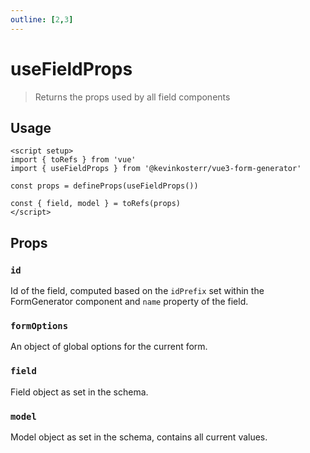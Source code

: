 ```yaml
---
outline: [2,3]
---
```

# useFieldProps <Badge type="tip" text="2.0.0+" />
> Returns the props used by all field components

## Usage
```vue
<script setup>
import { toRefs } from 'vue'
import { useFieldProps } from '@kevinkosterr/vue3-form-generator'
  
const props = defineProps(useFieldProps())
  
const { field, model } = toRefs(props)
</script>
```

## Props

### `id` <Badge type="info" text="String"/>
Id of the field, computed based on the `idPrefix` set within the FormGenerator component and `name` property of the 
field. 

### `formOptions` <Badge type="info" text="Object"/>
An object of global options for the current form.

### `field` <Badge type="info" text="Object"/> <Badge type="danger" text="required"/>
Field object as set in the schema.

### `model` <Badge type="info" text="Object"/> <Badge type="danger" text="required"/>
Model object as set in the schema, contains all current values.